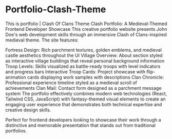 # Portfolio-Clash-Theme
This is portfolio | Clash Of Clans Theme
Clash Portfolio: A Medieval-Themed Frontend Developer Showcase
This creative portfolio website presents John Doe's web development skills through an immersive Clash of Clans-inspired medieval theme. The site features:

Fortress Design: Rich parchment textures, golden emblems, and medieval castle aesthetics throughout the UI
Village Overview: About section styled as interactive village buildings that reveal personal background information
Troop Levels: Skills visualized as battle-ready troops with level indicators and progress bars
Interactive Troop Cards: Project showcase with flip-animation cards displaying work samples with descriptions
Clan Chronicle: Professional experience timeline styled as a medieval scroll of achievements
Clan Mail: Contact form designed as a parchment message system
The portfolio effectively combines modern web technologies (React, Tailwind CSS, JavaScript) with fantasy-themed visual elements to create an engaging user experience that demonstrates both technical expertise and creative design skills.

Perfect for frontend developers looking to showcase their work through a distinctive and memorable presentation that stands out from traditional portfolios.
